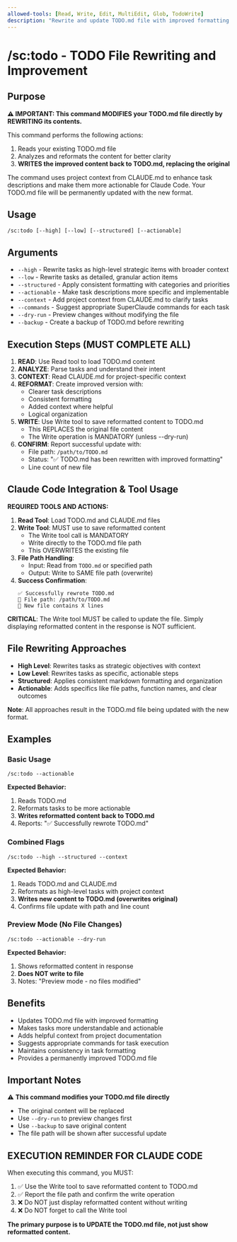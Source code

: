 ```yaml
---
allowed-tools: [Read, Write, Edit, MultiEdit, Glob, TodoWrite]
description: "Rewrite and update TODO.md file with improved formatting and clarity"
---
```


# /sc:todo - TODO File Rewriting and Improvement

## Purpose
**⚠️ IMPORTANT: This command MODIFIES your TODO.md file directly by REWRITING its contents.**

This command performs the following actions:
1. Reads your existing TODO.md file
2. Analyzes and reformats the content for better clarity
3. **WRITES the improved content back to TODO.md, replacing the original**

The command uses project context from CLAUDE.md to enhance task descriptions and make them more actionable for Claude Code. Your TODO.md file will be permanently updated with the new format.

## Usage
```
/sc:todo [--high] [--low] [--structured] [--actionable]
```

## Arguments
- `--high` - Rewrite tasks as high-level strategic items with broader context
- `--low` - Rewrite tasks as detailed, granular action items
- `--structured` - Apply consistent formatting with categories and priorities
- `--actionable` - Make task descriptions more specific and implementable
- `--context` - Add project context from CLAUDE.md to clarify tasks
- `--commands` - Suggest appropriate SuperClaude commands for each task
- `--dry-run` - Preview changes without modifying the file
- `--backup` - Create a backup of TODO.md before rewriting

## Execution Steps (MUST COMPLETE ALL)
1. **READ**: Use Read tool to load TODO.md content
2. **ANALYZE**: Parse tasks and understand their intent
3. **CONTEXT**: Read CLAUDE.md for project-specific context
4. **REFORMAT**: Create improved version with:
   - Clearer task descriptions
   - Consistent formatting
   - Added context where helpful
   - Logical organization
5. **WRITE**: Use Write tool to save reformatted content to TODO.md
   - This REPLACES the original file content
   - The Write operation is MANDATORY (unless --dry-run)
6. **CONFIRM**: Report successful update with:
   - File path: `/path/to/TODO.md`
   - Status: "✅ TODO.md has been rewritten with improved formatting"
   - Line count of new file

## Claude Code Integration & Tool Usage
**REQUIRED TOOLS AND ACTIONS:**
1. **Read Tool**: Load TODO.md and CLAUDE.md files
2. **Write Tool**: MUST use to save reformatted content
   - The Write tool call is MANDATORY
   - Write directly to the TODO.md file path
   - This OVERWRITES the existing file
3. **File Path Handling**:
   - Input: Read from `TODO.md` or specified path
   - Output: Write to SAME file path (overwrite)
4. **Success Confirmation**:
   ```
   ✅ Successfully rewrote TODO.md
   📁 File path: /path/to/TODO.md
   📝 New file contains X lines
   ```

**CRITICAL**: The Write tool MUST be called to update the file. Simply displaying reformatted content in the response is NOT sufficient.

## File Rewriting Approaches
- **High Level**: Rewrites tasks as strategic objectives with context
- **Low Level**: Rewrites tasks as specific, actionable steps
- **Structured**: Applies consistent markdown formatting and organization
- **Actionable**: Adds specifics like file paths, function names, and clear outcomes

**Note**: All approaches result in the TODO.md file being updated with the new format.

## Examples

### Basic Usage
```
/sc:todo --actionable
```
**Expected Behavior:**
1. Reads TODO.md
2. Reformats tasks to be more actionable
3. **Writes reformatted content back to TODO.md**
4. Reports: "✅ Successfully rewrote TODO.md"

### Combined Flags
```
/sc:todo --high --structured --context
```
**Expected Behavior:**
1. Reads TODO.md and CLAUDE.md
2. Reformats as high-level tasks with project context
3. **Writes new content to TODO.md (overwrites original)**
4. Confirms file update with path and line count

### Preview Mode (No File Changes)
```
/sc:todo --actionable --dry-run
```
**Expected Behavior:**
1. Shows reformatted content in response
2. **Does NOT write to file**
3. Notes: "Preview mode - no files modified"

## Benefits
- Updates TODO.md file with improved formatting
- Makes tasks more understandable and actionable
- Adds helpful context from project documentation
- Suggests appropriate commands for task execution
- Maintains consistency in task formatting
- Provides a permanently improved TODO.md file

## Important Notes
⚠️ **This command modifies your TODO.md file directly**
- The original content will be replaced
- Use `--dry-run` to preview changes first
- Use `--backup` to save original content
- The file path will be shown after successful update

## EXECUTION REMINDER FOR CLAUDE CODE
When executing this command, you MUST:
1. ✅ Use the Write tool to save reformatted content to TODO.md
2. ✅ Report the file path and confirm the write operation
3. ❌ Do NOT just display reformatted content without writing
4. ❌ Do NOT forget to call the Write tool

**The primary purpose is to UPDATE the TODO.md file, not just show reformatted content.**
